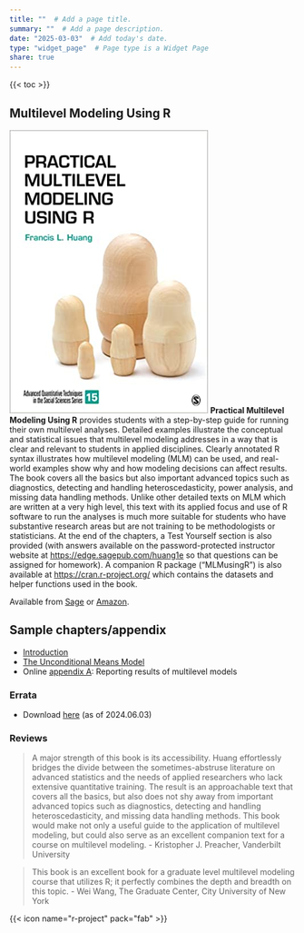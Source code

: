```yaml
---
title: ""  # Add a page title.
summary: ""  # Add a page description.
date: "2025-03-03"  # Add today's date.
type: "widget_page"  # Page type is a Widget Page
share: true 
---
```


{{< toc >}} 

## Multilevel Modeling Using R
![book cover](mlmcover.jpg)
**Practical Multilevel Modeling Using R** provides students with a step-by-step guide for running their own multilevel analyses. Detailed examples illustrate the conceptual and statistical issues that multilevel modeling addresses in a way that is clear and relevant to students in applied disciplines. Clearly annotated R syntax illustrates how multilevel modeling (MLM) can be used, and real-world examples show why and how modeling decisions can affect results. The book covers all the basics but also important advanced topics such as diagnostics, detecting and handling heteroscedasticity, power analysis, and missing data handling methods. Unlike other detailed texts on MLM which are written at a very high level, this text with its applied focus and use of R software to run the analyses is much more suitable for students who have substantive research areas but are not training to be methodologists or statisticians. At the end of the chapters, a Test Yourself section is also provided (with answers available on the password-protected instructor website at https://edge.sagepub.com/huang1e so that questions can be assigned for homework). A companion R package (“MLMusingR”) is also available at https://cran.r-project.org/ which contains the datasets and helper functions used in the book.

Available from [Sage](https://us.sagepub.com/en-us/nam/practical-multilevel-modeling-using-r/book276872?priorityCode=2B1659&utm_campaign=2B1659&utm_medium=email&utm_source=selligent&m_i=rEIPdGW5o6UrWOMrGcXiAJbEbA86tsw4%20Wq8ivW55VDMCZYoFvfJQqvaJWA_3Atpu6eeHMEvO4qepexTDiSBM_RW0IyNN9&M_BT=37409334049792) or [Amazon](https://www.amazon.com/Practical-Multilevel-Modeling-Quantitative-Techniques/dp/1071846124/ref=sr_1_1?keywords=practical+multilevel+modeling+using+r&qid=1671640128&sprefix=practical+multilevel+modeling%2Caps%2C1907&sr=8-1).

## Sample chapters/appendix

- [Introduction](https://us.sagepub.com/sites/default/files/upm-assets/126450_book_item_126450.pdf)
- [The Unconditional Means Model](https://us.sagepub.com/sites/default/files/upm-assets/126451_book_item_126451.pdf)
- Online [appendix A](MLM_Appendix_A.pdf): Reporting results of multilevel models

### Errata

- Download [here](errata_MLM.docx) (as of 2024.06.03)

### Reviews

> A major strength of this book is its accessibility. Huang effortlessly bridges the divide between the sometimes-abstruse literature on advanced statistics and the needs of applied researchers who lack extensive quantitative training. The result is an approachable text that covers all the basics, but also does not shy away from important advanced topics such as diagnostics, detecting and handling heteroscedasticity, and missing data handling methods. This book would make not only a useful guide to the application of multilevel modeling, but could also serve as an excellent companion text for a course on multilevel modeling. - Kristopher J. Preacher, Vanderbilt University

> This book is an excellent book for a graduate level multilevel modeling course that utilizes R; it perfectly combines the depth and breadth on this topic. - Wei Wang, The Graduate Center, City University of New York

{{< icon name="r-project" pack="fab" >}}
